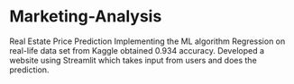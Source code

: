 # Marketing-Analysis
Real Estate Price Prediction
Implementing the ML algorithm Regression on real-life data set from Kaggle obtained 0.934 accuracy.
Developed a website using Streamlit which takes input from users and does the prediction.
